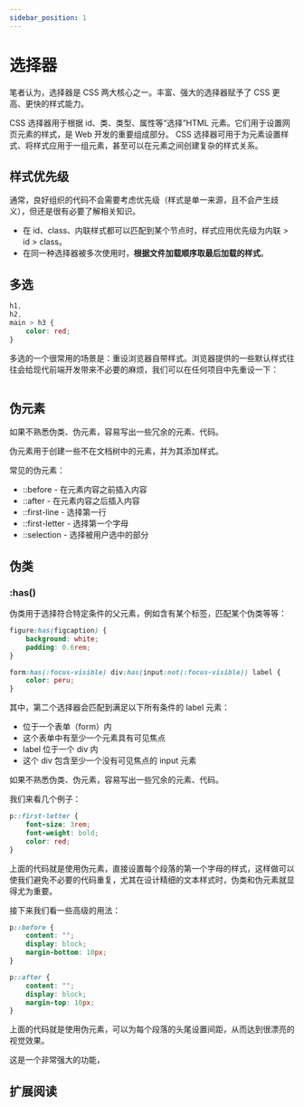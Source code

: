 ```yaml
---
sidebar_position: 1
---
```


# 选择器

笔者认为，选择器是 CSS 两大核心之一。丰富、强大的选择器赋予了 CSS 更高、更快的样式能力。

CSS 选择器用于根据 id、类、类型、属性等“选择”HTML 元素。它们用于设置网页元素的样式，是 Web 开发的重要组成部分。 CSS 选择器可用于为元素设置样式、将样式应用于一组元素，甚至可以在元素之间创建复杂的样式关系。

## 样式优先级

通常，良好组织的代码不会需要考虑优先级（样式是单一来源，且不会产生歧义），但还是很有必要了解相关知识。

-   在 id、class、内联样式都可以匹配到某个节点时，样式应用优先级为内联 > id > class。
-   在同一种选择器被多次使用时，**根据文件加载顺序取最后加载的样式**。

## 多选

```css
h1,
h2,
main > h3 {
	color: red;
}
```

多选的一个很常用的场景是：重设浏览器自带样式。浏览器提供的一些默认样式往往会给现代前端开发带来不必要的麻烦，我们可以在任何项目中先重设一下：

```css

```

## 伪元素

如果不熟悉伪类、伪元素，容易写出一些冗余的元素、代码。

伪元素用于创建一些不在文档树中的元素，并为其添加样式。

常见的伪元素：

-   ::before - 在元素内容之前插入内容
-   ::after - 在元素内容之后插入内容
-   ::first-line - 选择第一行
-   ::first-letter - 选择第一个字母
-   ::selection - 选择被用户选中的部分

## 伪类

### :has()

伪类用于选择符合特定条件的父元素，例如含有某个标签，匹配某个伪类等等：

```css
figure:has(figcaption) {
	background: white;
	padding: 0.6rem;
}

form:has(:focus-visible) div:has(input:not(:focus-visible)) label {
	color: peru;
}
```

其中，第二个选择器会匹配到满足以下所有条件的 label 元素：

-   位于一个表单（form）内
-   这个表单中有至少一个元素具有可见焦点
-   label 位于一个 div 内
-   这个 div 包含至少一个没有可见焦点的 input 元素

如果不熟悉伪类、伪元素，容易写出一些冗余的元素、代码。

我们来看几个例子：

```css
p::first-letter {
	font-size: 3rem;
	font-weight: bold;
	color: red;
}
```

上面的代码就是使用伪元素，直接设置每个段落的第一个字母的样式，这样做可以使我们避免不必要的代码重复，尤其在设计精细的文本样式时，伪类和伪元素就显得尤为重要。

接下来我们看一些高级的用法：

```css
p::before {
	content: "";
	display: block;
	margin-bottom: 10px;
}

p::after {
	content: "";
	display: block;
	margin-top: 10px;
}
```

上面的代码就是使用伪元素，可以为每个段落的头尾设置间距，从而达到很漂亮的视觉效果。

这是一个非常强大的功能，

## 扩展阅读
